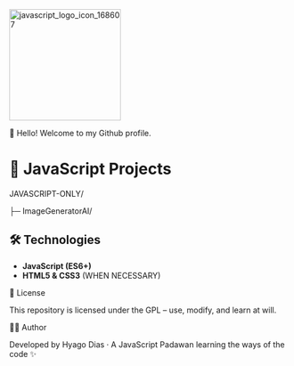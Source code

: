 <img width="200" height="200" alt="javascript_logo_icon_168607" src="https://github.com/user-attachments/assets/82764bf7-56ef-425f-973f-e8a7029bbcb3" />

👋 Hello! Welcome to my Github profile.

# 📂 JavaScript Projects 

JAVASCRIPT-ONLY/

├─ ImageGeneratorAI/



## 🛠️ Technologies

- **JavaScript (ES6+)**  
- **HTML5 & CSS3**  (WHEN NECESSARY)

📄 License

This repository is licensed under the GPL – use, modify, and learn at will.

👨‍💻 Author

Developed by Hyago Dias
 · A JavaScript Padawan learning the ways of the code ✨
